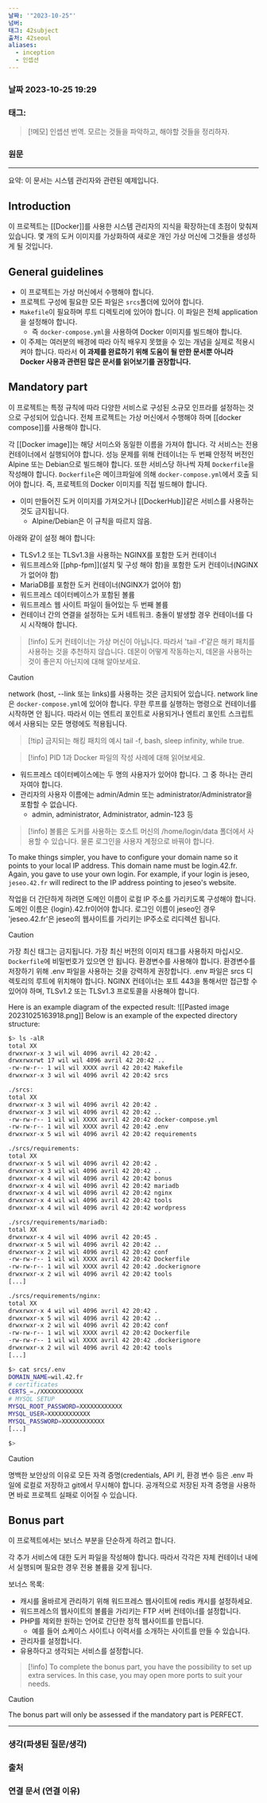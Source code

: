 ```yaml
---
날짜: '"2023-10-25"'
넘버: 
태그: 42subject
출처: 42seoul
aliases:
  - inception
  - 인셉션
---
```

### 날짜  2023-10-25 19:29

### 태그:

>[!메모]
> 인셉션 번역.
> 모르는 것들을 파악하고, 해야할 것들을 정리하자.

### 원문
---

요약: 이 문서는 시스템 관리자와 관련된 예제입니다.
## Introduction

이 프로젝트는 [[Docker]]를 사용한 시스템 관리자의 지식을 확장하는데 초점이 맞춰져 있습니다.
몇 개의 도커 이미지를 가상화하여 새로운 개인 가상 머신에 그것들을 생성하게 될 것입니다.

## General guidelines

- 이 프로젝트는 가상 머신에서 수행해야 합니다.
- 프로젝트 구성에 필요한 모든 파일은 `srcs`폴더에 있어야 합니다.
- `Makefile`이 필요하며 루트 디렉토리에 있어야 합니다. 이 파일은 전체 application을 설정해야 합니다.
	- 즉 `docker-compose.yml`을 사용하여 Docker 이미지를 빌드해야 합니다.
- 이 주제는 여러분의 배경에 따라 아직 배우지 못했을 수 있는 개념을 실제로 적용시켜야 합니다. 따라서 **이 과제를 완료하기 위해 도움이 될 만한 문서뿐 아니라 Docker 사용과 관련된 많은 문서를 읽어보기를 권장합니다.**

## Mandatory part

이 프로젝트는 특정 규칙에 따라 다양한 서비스로 구성된 소규모 인프라를 설정하는 것으로 구성되어 있습니다. 전체 프로젝트는 가상 머신에서 수행해야 하며 [[docker compose]]를 사용해야 합니다.

각 [[Docker image]]는 해당 서미스와 동일한 이름을 가져야 합니다.
각 서비스는 전용 컨테이너에서 실행되어야 합니다.
성능 문제를 위해 컨테이너는 두 번째 안정적 버전인 Alpine 또는 Debian으로 빌드해야 합니다.
또한 서비스당 하나씩 자체 `Dockerfile`을 작성해야 합니다. `Dockerfile`은 메이크파일에 의해 `docker-compose.yml`에서 호출 되어야 합니다.
즉, 프로젝트의 Docker 이미지를  직접 빌드해야 합니다.
- 이미 만들어진 도커 이미지를 가져오거나 [[DockerHub]]같은 서비스를 사용하는 것도 금지됩니다.
	- Alpine/Debian은 이 규칙을 따르지 않음.

아래와 같이 설정 해야 합니다:
- TLSv1.2 또는 TLSv1.3을 사용하는 NGINX를 포함한 도커 컨테이너
- 워드프레스와 [[php-fpm]](설치 및 구성 해야 함)을 포함한 도커 컨테이너(NGINX가 없어야 함)
- MariaDB를 포함한 도커 컨테이너(NGINX가 없어야 함)
- 워드프레스 데이터베이스가 포함된 볼륨
- 워드프레스 웹 사이트 파일이 들어있는 두 번째 볼륨
- 컨테이너 간의 연결을 설정하는 도커 네트워크.
충돌이 발생할 경우 컨테이너를 다시 시작해야 합니다.

> [!info]
> 도커 컨테이너는 가상 머신이 아닙니다. 따라서 'tail -f'같은 해키 패치를 사용하는 것을 추천하지 않습니다. 데몬이 어떻게 작동하는지, 데몬을 사용하는 것이 좋은지 아닌지에 대해 알아보세요.


> [!caution]
> network (host, --link 또는 links)를 사용하는 것은 금지되어 있습니다.
> network line은 `docker-compose.yml`에 있어야 합니다. 무한 루프를 실행하는 명령으로 컨테이너를 시작하면 안 됩니다. 따라서 이는 엔트리 포인트로 사용되거나 엔트리 포인트 스크립트에서 사용되는 모든 명령에도 적용됩니다.
>  >[!tip] 금지되는 해킹 패치의 예시
>  >tail -f, bash, sleep infinity, while true.

> [!info]
> PID 1과 Docker 파일의 작성 사례에 대해 읽어보세요.
> 

- 워드프레스 데이터베이스에는 두 명의 사용자가 있어야 합니다. 그 중 하나는 관리자여야 합니다.
- 관리자의 사용자 이름에는 admin/Admin 또는 administrator/Administrator을 포함할 수 없습니다.
	- admin, administrator, Administrator, admin-123 등

> [!info]
> 볼륨은 도커를 사용하는 호스트 머신의 /home/login/data 폴더에서 사용할 수 있습니다. 물론 로그인을 사용자 계정으로 바꿔야 합니다.

To make things simpler, you have to configure your domain name so it points to your local IP address.
This domain name must be login.42.fr. Again, you gave to use your own login.
For example, if your login is jeseo, `jeseo.42.fr` will redirect to the IP address pointing to jeseo's website.

작업을 더 간단하게 하려면 도메인 이름이 로컬 IP 주소를 가리키도록 구성해야 합니다.
도메인 이름은 {login}.42.fr이어야 합니다. 로그인 이름이 jeseo인 경우 'jeseo.42.fr'은 jeseo의 웹사이트를 가리키는 IP주소로 리디렉션 됩니다.

>[!caution]
> 가장 최신 태그는 금지됩니다. 가장 최신 버전의 이미지 태그를 사용하지 마십시오.
> `Dockerfile`에 비밀번호가 있으면 안 됩니다.
> 환경변수를 사용해야 합니다.
> 환경변수를 저장하기 위해 .env 파일을 사용하는 것을 강력하게 권장합니다.
> .env 파일은 srcs 디렉토리의 루트에 위치해야 합니다.
> NGINX 컨테이너는 포트 443을 통해서만 접근할 수 있어야 하며, TLSv1.2 또는 TLSv1.3 프로토콜을 사용해야 합니다.

Here is an example diagram of the expected result:
![[Pasted image 20231025163918.png]]
Below is an example of the expected directory structure:
```bash
$> ls -alR 
total XX 
drwxrwxr-x 3 wil wil 4096 avril 42 20:42 . 
drwxrwxrwt 17 wil wil 4096 avril 42 20:42 .. 
-rw-rw-r-- 1 wil wil XXXX avril 42 20:42 Makefile 
drwxrwxr-x 3 wil wil 4096 avril 42 20:42 srcs 

./srcs: 
total XX 
drwxrwxr-x 3 wil wil 4096 avril 42 20:42 . 
drwxrwxr-x 3 wil wil 4096 avril 42 20:42 .. 
-rw-rw-r-- 1 wil wil XXXX avril 42 20:42 docker-compose.yml 
-rw-rw-r-- 1 wil wil XXXX avril 42 20:42 .env 
drwxrwxr-x 5 wil wil 4096 avril 42 20:42 requirements 

./srcs/requirements: 
total XX 
drwxrwxr-x 5 wil wil 4096 avril 42 20:42 . 
drwxrwxr-x 3 wil wil 4096 avril 42 20:42 .. 
drwxrwxr-x 4 wil wil 4096 avril 42 20:42 bonus 
drwxrwxr-x 4 wil wil 4096 avril 42 20:42 mariadb 
drwxrwxr-x 4 wil wil 4096 avril 42 20:42 nginx 
drwxrwxr-x 4 wil wil 4096 avril 42 20:42 tools 
drwxrwxr-x 4 wil wil 4096 avril 42 20:42 wordpress 

./srcs/requirements/mariadb: 
total XX 
drwxrwxr-x 4 wil wil 4096 avril 42 20:45 . 
drwxrwxr-x 5 wil wil 4096 avril 42 20:42 .. 
drwxrwxr-x 2 wil wil 4096 avril 42 20:42 conf 
-rw-rw-r-- 1 wil wil XXXX avril 42 20:42 Dockerfile 
-rw-rw-r-- 1 wil wil XXXX avril 42 20:42 .dockerignore 
drwxrwxr-x 2 wil wil 4096 avril 42 20:42 tools 
[...] 

./srcs/requirements/nginx: 
total XX 
drwxrwxr-x 4 wil wil 4096 avril 42 20:42 . 
drwxrwxr-x 5 wil wil 4096 avril 42 20:42 .. 
drwxrwxr-x 2 wil wil 4096 avril 42 20:42 conf 
-rw-rw-r-- 1 wil wil XXXX avril 42 20:42 Dockerfile 
-rw-rw-r-- 1 wil wil XXXX avril 42 20:42 .dockerignore 
drwxrwxr-x 2 wil wil 4096 avril 42 20:42 tools 
[...] 

$> cat srcs/.env 
DOMAIN_NAME=wil.42.fr 
# certificates 
CERTS_=./XXXXXXXXXXXX 
# MYSQL SETUP 
MYSQL_ROOT_PASSWORD=XXXXXXXXXXXX 
MYSQL_USER=XXXXXXXXXXXX 
MYSQL_PASSWORD=XXXXXXXXXXXX 
[...] 

$>
```

> [!caution]
> 명백한 보안상의 이유로 모든 자격 증명(credentials, API 키, 환경 변수 등은 .env 파일에 로컬로 저장하고 git에서 무시해야 합니다. 공개적으로 저장된 자격 증명을 사용하면 바로 프로젝트 실패로 이어질 수 있습니다.

## Bonus part

이 프로젝트에서는 보너스 부분을 단순하게 하려고 합니다.

각 추가 서비스에 대한 도커 파일을 작성해야 합니다. 따라서 각각은 자체 컨테이너 내에서 실행되며 필요한 경우 전용 볼륨을 갖게 됩니다.

보너스 목록:
- 캐시를 올바르게 관리하기 위해 워드프레스 웹사이트에 redis 캐시를 설정하세요.
- 워드프레스의 웹사이트의 볼륨을 가리키는 FTP 서버 컨테이너를 설정합니다.
- PHP를 제외한 원하는 언어로 간단한 정적 웹사이트를 만듭니다.
	- 예를 들어 쇼케이스 사이트나 이력서를 소개하는 사이트를 만들 수 있습니다. 
- 관리자를 설정합니다.
- 유용하다고 생각되는 서비스를 설정합니다.

>[!info]
>To complete the bonus part, you have the possibility to set up extra services.
>In this case, you may open more ports to suit your needs.

> [!caution]
> The bonus part will only be assessed if the mandatory part is PERFECT.

---
### 생각(파생된 질문/생각)

### 출처

### 연결 문서 (연결 이유)

